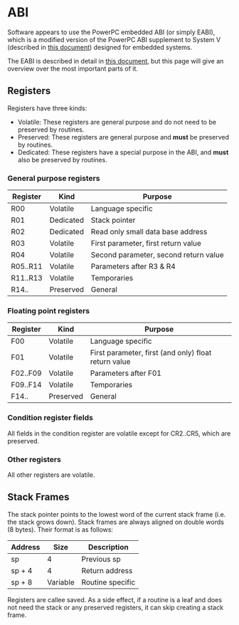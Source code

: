# ABI

Software appears to use the PowerPC embedded ABI (or simply EABI), which is a modified version of
the PowerPC ABI supplement to System V (described in [this document](../resources.md#powerpc-abi-supplement-to-system-v-abi))
designed for embedded systems.

The EABI is described in detail in [this document](../resources.md#developing-powerpc-embedded-application-binary-interface-eabi-compliant-programs),
but this page will give an overview over the most important parts of it.

## Registers

Registers have three kinds:

- Volatile: These registers are general purpose and do not need to be preserved by routines.
- Preserved: These registers are general purpose and **must** be preserved by routines.
- Dedicated: These registers have a special purpose in the ABI, and **must** also be preserved by
  routines.

### General purpose registers

| Register | Kind      | Purpose                               |
| -------- | --------- | ------------------------------------- |
| R00      | Volatile  | Language specific                     |
| R01      | Dedicated | Stack pointer                         |
| R02      | Dedicated | Read only small data base address     |
| R03      | Volatile  | First parameter, first return value   |
| R04      | Volatile  | Second parameter, second return value |
| R05..R11 | Volatile  | Parameters after R3 & R4              |
| R11..R13 | Volatile  | Temporaries                           |
| R14..    | Preserved | General                               |

### Floating point registers

| Register | Kind      | Purpose                                              |
| -------- | --------- | ---------------------------------------------------- |
| F00      | Volatile  | Language specific                                    |
| F01      | Volatile  | First parameter, first (and only) float return value |
| F02..F09 | Volatile  | Parameters after F01                                 |
| F09..F14 | Volatile  | Temporaries                                          |
| F14..    | Preserved | General                                              |

### Condition register fields

All fields in the condition register are volatile except for CR2..CR5, which are preserved.

### Other registers

All other registers are volatile.

## Stack Frames

The stack pointer points to the lowest word of the current stack frame (i.e. the stack grows down).
Stack frames are always aligned on double words (8 bytes). Their format is as follows:

| Address | Size     | Description      |
| ------- | -------- | ---------------- |
| sp      | 4        | Previous sp      |
| sp + 4  | 4        | Return address   |
| sp + 8  | Variable | Routine specific |

Registers are callee saved. As a side effect, if a routine is a leaf and does not need the stack or
any preserved registers, it can skip creating a stack frame.
